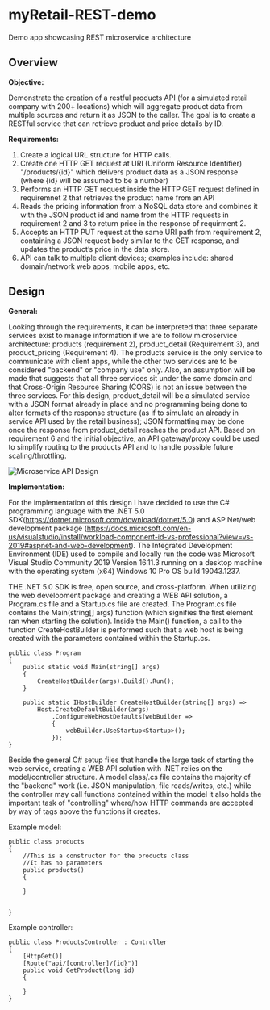 # myRetail-REST-demo
Demo app showcasing REST microservice architecture

## Overview

**Objective:**

Demonstrate the creation of a restful products API (for a simulated retail company with 200+ locations) which will aggregate product data from multiple sources and return it as JSON to the caller. The goal is to create a RESTful service that can retrieve product and price details by ID. 

**Requirements:**
1. Create a logical URL structure for HTTP calls.
2. Create one HTTP GET request at URI (Uniform Resource Identifier) "/products/{id}" which delivers product data as a JSON response (where {id} will be assumed to be a number)
3. Performs an HTTP GET request inside the HTTP GET request defined in requiremnet 2 that retrieves the product name from an API
4. Reads the pricing information from a NoSQL data store and combines it with the JSON product id and name from the HTTP requests in requirement 2 and 3 to return price in the response of requirment 2.
5. Accepts an HTTP PUT request at the same URI path from requirement 2, containing a JSON request body similar to the GET response, and updates the product’s price in the data store.
6. API can talk to multiple client devices; examples include: shared domain/network web apps,  mobile apps, etc. 

## Design

**General:**

Looking through the requirements, it can be interpreted that three separate services exist to manage information if we are to follow microservice architecture: products (requirement 2), product_detail (Requirement 3), and product_pricing (Requirement 4). The products service is the only service to communicate with client apps, while the other two services are to be considered "backend" or "company use" only. Also, an assumption will be made that suggests that all three services sit under the same domain and that Cross-Origin Resource Sharing (CORS) is not an issue between the three services. For this design, product_detail will be a simulated service with a JSON format already in place and no programming being done to alter formats of the response structure (as if to simulate an already in service API used by the retail business); JSON formatting may be done once the response from product_detail reaches the product API. Based on requirement 6 and the initial objective, an API gateway/proxy could be used to simplify routing to the products API and to handle possible future scaling/throttling.

![Microservice API Design](https://user-images.githubusercontent.com/53889382/133884427-966f29c9-cd05-4559-9ea0-66cbcb4c7bb8.PNG)

**Implementation:**

For the implementation of this design I have decided to use the C# programming language with the .NET 5.0 SDK(https://dotnet.microsoft.com/download/dotnet/5.0) and ASP.Net/web development package (https://docs.microsoft.com/en-us/visualstudio/install/workload-component-id-vs-professional?view=vs-2019#aspnet-and-web-development). The Integrated Development Environment (IDE) used to compile and locally run the code was Microsoft Visual Studio Community 2019 Version 16.11.3 running on a desktop machine with the operating system (x64) Windows 10 Pro OS build 19043.1237.


THE .NET 5.0 SDK is free, open source, and cross-platform. When utilizing the web development package and creating a WEB API solution, a Program.cs file and a Startup.cs file are created. The Program.cs file contains the Main(string[] args) function (which signifies the first element ran when starting the solution). Inside the Main() function, a call to the function CreateHostBuilder is performed such that a web host is being created with the parameters contained within the Startup.cs.


    public class Program
    {
        public static void Main(string[] args)
        {
            CreateHostBuilder(args).Build().Run();
        }

        public static IHostBuilder CreateHostBuilder(string[] args) =>
            Host.CreateDefaultBuilder(args)
                .ConfigureWebHostDefaults(webBuilder =>
                {
                    webBuilder.UseStartup<Startup>();
                });
    }
    
Beside the general C# setup files that handle the large task of starting the web service, creating a WEB API solution with .NET relies on the model/controller structure. A model class/.cs file contains the majority of the "backend" work (i.e. JSON manipulation, file reads/writes, etc.) while the controller may call functions contained within the model it also holds the important task of "controlling" where/how HTTP commands are accepted by way of tags above the functions it creates.

Example model:

    public class products
    {
        //This is a constructor for the products class
        //It has no parameters
        public products()
        {

        }


    }
    
Example controller:

    public class ProductsController : Controller
    {
        [HttpGet()]
        [Route("api/[controller]/{id}")]
        public void GetProduct(long id)
        {
            
        }
    }
